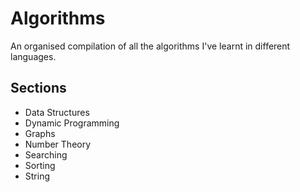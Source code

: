 Algorithms
==========

An organised compilation of all the algorithms I've learnt in different languages.

Sections
--------

* Data Structures
* Dynamic Programming
* Graphs
* Number Theory
* Searching
* Sorting
* String
